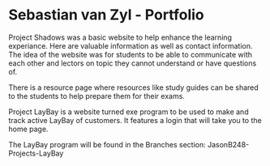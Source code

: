 # Sebastian van Zyl - Portfolio

Project Shadows was a basic website to help enhance the learning experiance.
Here are valuable information as well as contact information. The idea of the
website was for students to be able to communicate with each other and
lectors on topic they cannot understand or have questions of.

There is a resource page where resources like study guides can be shared to the
students to help prepare them for their exams.

Project LayBay is a website turned exe program to be used to make and track
active LayBay of customers. It features a login that will take you to the home page.

The LayBay program will be found in the Branches section: JasonB248-Projects-LayBay
